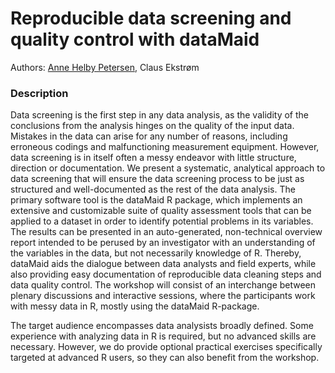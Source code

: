 # Reproducible data screening and quality control with dataMaid

Authors: [Anne Helby Petersen](https://biostat.ku.dk/staff_/?pure=en/persons/395810), Claus Ekstrøm

### Description

Data screening is the first step in any data analysis, as the validity of the conclusions from the analysis hinges on the quality of the input data. Mistakes in the data can arise for any number of reasons, including erroneous codings and malfunctioning measurement equipment. However, data screening is in itself often a messy endeavor with little structure, direction or documentation. We present a systematic, analytical approach to data screening that will ensure the data screening process to be just as structured and well-documented as the rest of the data analysis. The primary software tool is the dataMaid R package, which implements an extensive and customizable suite of quality assessment tools that can be applied to a dataset in order to identify potential problems in its variables. The results can be presented in an auto-generated, non-technical overview report intended to be perused by an investigator with an understanding of the variables in the data, but not necessarily knowledge of R. Thereby, dataMaid aids the dialogue between data analysts and field experts, while also providing easy documentation of reproducible data cleaning steps and data quality control. The workshop will consist of an interchange between plenary discussions and interactive sessions, where the participants work with messy data in R, mostly using the dataMaid R-package. 

The target audience encompasses data analysists broadly defined. Some experience with analyzing data in R is required, but no advanced skills are necessary.  However, we do provide optional practical exercises specifically targeted at advanced R users, so they can also benefit from the workshop. 
